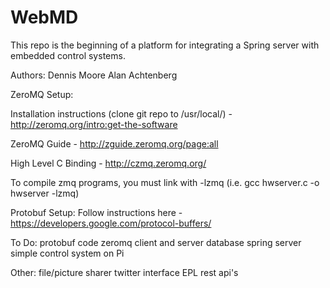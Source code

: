 # WebMD
This repo is the beginning of a platform for integrating a Spring server with embedded control systems.

Authors:
Dennis Moore
Alan Achtenberg

ZeroMQ Setup: 

Installation instructions (clone git repo to /usr/local/) - http://zeromq.org/intro:get-the-software

ZeroMQ Guide - http://zguide.zeromq.org/page:all

High Level C Binding - http://czmq.zeromq.org/

To compile zmq programs, you must link with -lzmq (i.e. gcc hwserver.c -o hwserver -lzmq)

Protobuf Setup:
Follow instructions here - https://developers.google.com/protocol-buffers/

To Do:
protobuf code
zeromq client and server
database
spring server
simple control system on Pi

Other:
file/picture sharer
twitter interface
EPL rest api's


